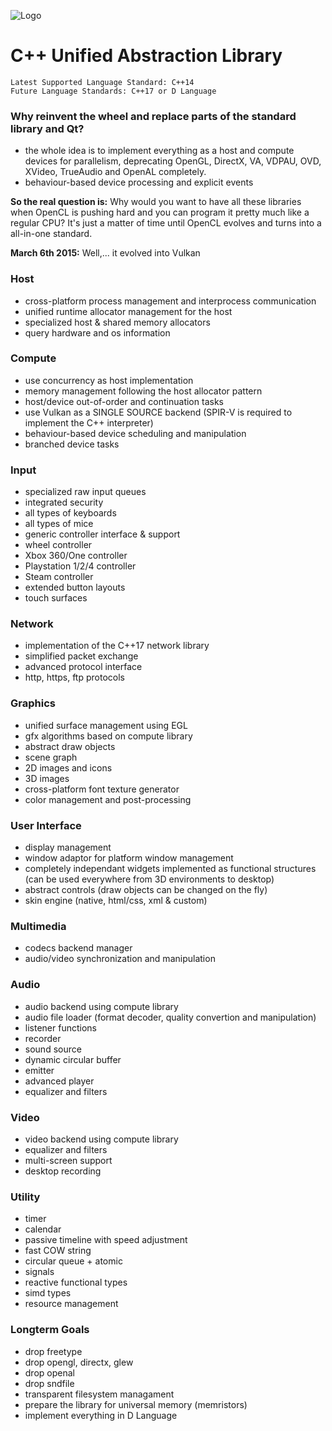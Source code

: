 ![Logo](https://bitbucket.org/repo/jXXjaG/images/1113278086-cppual.png)
# C++ Unified Abstraction Library #

	Latest Supported Language Standard: C++14
	Future Language Standards: C++17 or D Language


### Why reinvent the wheel and replace parts of the standard library and Qt? ###
- the whole idea is to implement everything as a host and compute devices for parallelism, deprecating OpenGL, DirectX, VA, VDPAU, OVD, XVideo, TrueAudio and OpenAL completely.
- behaviour-based device processing and explicit events

**So the real question is:** Why would you want to have all these libraries when OpenCL is pushing hard and you can program it pretty much like a regular CPU? It's just a matter of time until OpenCL evolves and turns into a all-in-one standard.

**March 6th 2015:** Well,... it evolved into Vulkan


### Host ###
- cross-platform process management and interprocess communication
- unified runtime allocator management for the host
- specialized host & shared memory allocators
- query hardware and os information

### Compute ###
- use concurrency as host implementation
- memory management following the host allocator pattern
- host/device out-of-order and continuation tasks
- use Vulkan as a SINGLE SOURCE backend (SPIR-V is required to implement the C++ interpreter)
- behaviour-based device scheduling and manipulation
- branched device tasks

### Input ###
- specialized raw input queues
- integrated security
- all types of keyboards
- all types of mice
- generic controller interface & support
- wheel controller
- Xbox 360/One controller
- Playstation 1/2/4 controller
- Steam controller
- extended button layouts
- touch surfaces

### Network ###
- implementation of the C++17 network library
- simplified packet exchange
- advanced protocol interface
- http, https, ftp protocols

### Graphics ###
- unified surface management using EGL
- gfx algorithms based on compute library
- abstract draw objects
- scene graph
- 2D images and icons
- 3D images
- cross-platform font texture generator
- color management and post-processing

### User Interface ###
- display management
- window adaptor for platform window management
- completely independant widgets implemented as functional structures (can be used everywhere from 3D environments to desktop)
- abstract controls (draw objects can be changed on the fly)
- skin engine (native, html/css, xml & custom)

### Multimedia ###
- codecs backend manager
- audio/video synchronization and manipulation

### Audio ###
- audio backend using compute library
- audio file loader (format decoder, quality convertion and manipulation)
- listener functions
- recorder
- sound source
- dynamic circular buffer
- emitter
- advanced player
- equalizer and filters

### Video ###
- video backend using compute library
- equalizer and filters
- multi-screen support
- desktop recording

### Utility ###
- timer
- calendar
- passive timeline with speed adjustment
- fast COW string
- circular queue + atomic
- signals
- reactive functional types
- simd types
- resource management

### Longterm Goals ###
- drop freetype
- drop opengl, directx, glew
- drop openal
- drop sndfile
- transparent filesystem managament
- prepare the library for universal memory (memristors)
- implement everything in D Language
